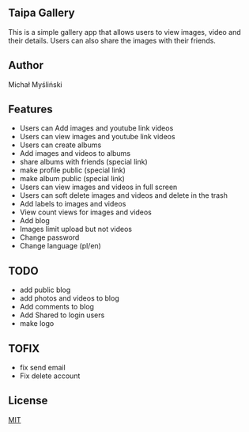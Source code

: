 ## Taipa Gallery

This is a simple gallery app that allows users to view images, video and their details. Users can also share the images with their friends.

## Author
Michał Myśliński

## Features
- Users can Add images and youtube link videos
- Users can view images and youtube link videos
- Users can create albums
- Add images and videos to albums
- share albums with friends (special link)
- make profile public (special link)
- make album public (special link)
- Users can view images and videos in full screen
- Users can soft delete images and videos and delete in the trash
- Add labels to images and videos
- View count views for images and videos
- Add blog
- Images limit upload but not videos
- Change password
- Change language (pl/en)


## TODO
- add public blog
- add photos and videos to blog
- Add comments to blog
- Add Shared to login users
- make logo

## TOFIX
- fix send email
- Fix delete account

## License
[MIT](https://choosealicense.com/licenses/mit/)
